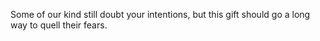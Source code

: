 Some of our kind still doubt your intentions, but this gift should go a long way to quell their fears.
